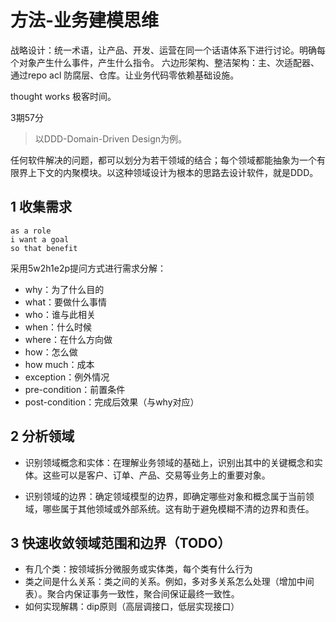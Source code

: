 # 方法-业务建模思维

战略设计：统一术语，让产品、开发、运营在同一个话语体系下进行讨论。明确每个对象产生什么事件，产生什么指令。
六边形架构、整洁架构：主、次适配器、通过repo acl 防腐层、仓库。让业务代码零依赖基础设施。

thought works  极客时间。

3期57分





> 以DDD-Domain-Driven Design为例。

任何软件解决的问题，都可以划分为若干领域的结合；每个领域都能抽象为一个有限界上下文的内聚模块。以这种领域设计为根本的思路去设计软件，就是DDD。

## 1 收集需求

```
as a role 
i want a goal
so that benefit
```

采用5w2h1e2p提问方式进行需求分解：

* why：为了什么目的
* what：要做什么事情
* who：谁与此相关
* when：什么时候
* where：在什么方向做
* how：怎么做
* how much：成本
* exception：例外情况
* pre-condition：前置条件
* post-condition：完成后效果（与why对应）

## 2 分析领域

* 识别领域概念和实体：在理解业务领域的基础上，识别出其中的关键概念和实体。这些可以是客户、订单、产品、交易等业务上的重要对象。

* 识别领域的边界：确定领域模型的边界，即确定哪些对象和概念属于当前领域，哪些属于其他领域或外部系统。这有助于避免模糊不清的边界和责任。

## 3 快速收敛领域范围和边界（TODO）

* 有几个类：按领域拆分微服务或实体类，每个类有什么行为
* 类之间是什么关系：类之间的关系。例如，多对多关系怎么处理（增加中间表）。聚合内保证事务一致性，聚合间保证最终一致性。
* 如何实现解耦：dip原则（高层调接口，低层实现接口）